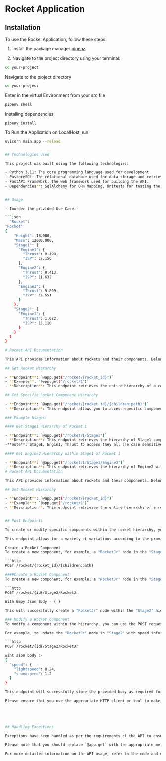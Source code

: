 # Rocket Application

## Installation

To use the Rocket Application, follow these steps:

1. Install the package manager [pipenv](https://pipenv.pypa.io/en/latest/installation/).

2. Navigate to the project directory using your terminal:

```bash
cd your-project
````

Navigate to the project directory
```bash
cd your-project
```

Enter in the virtual Environment from your src file
```bash
pipenv shell
```

Installing dependencies
```bash
pipenv install
```

To Run the Application on LocalHost, run 
```bash
uvicorn main:app --reload


## Technologies Used

This project was built using the following technologies:

- Python 3.11: The core programming language used for development.
- PostgreSQL: The relational database used for data storage and retrieval.
- FastAPI FrameWork: The web framework used for building the API.
- Dependencies**: SqlAlchemy for ORM Mapping, Unitests for testing the API endpoints


## Usage

- Inorder the provided Use Case:-

```json
  "Rocket": 
"Rocket"
{
    "Height": 18.000,
    "Mass": 12000.000,
    "Stage1": {
      "Engine1": {
        "Thrust": 9.493,
        "ISP": 12.156
      },
      "Engine2": {
        "Thrust": 9.413,
        "ISP": 11.632
      },
      "Engine3": {
        "Thrust": 9.899,
        "ISP": 12.551
      }
    },
    "Stage2": {
      "Engine1": {
        "Thrust": 1.622,
        "ISP": 15.110
      }
    }
  }
}

# Rocket API Documentation

This API provides information about rockets and their components. Below are the available endpoints and their usages:

## Get Rocket Hierarchy

- **Endpoint**: `@app.get("/rocket/{rocket_id}")`
- **Example**: `@app.get("/rocket/1")`
- **Description**: This endpoint retrieves the entire hierarchy of a rocket specified by its ID.

## Get Specific Rocket Component Hierarchy

- **Endpoint**: `@app.get("/rocket/{rocket_id}/{children:path}")`
- **Description**: This endpoint allows you to access specific components within a rocket hierarchy by specifying the path to the component you want.

### Example Usages:

#### Get Stage1 Hierarchy of Rocket 1

- **Endpoint**: `@app.get("/rocket/1/Stage1")`
- **Description**: This endpoint retrieves the hierarchy of Stage1 components for Rocket 1.
-**note**: Stage1, Engin1, Thrust to access they all are case sensitive

#### Get Engine2 Hierarchy within Stage1 of Rocket 1

- **Endpoint**: `@app.get("/rocket/1/Stage1/Engine2")`
- **Description**: This endpoint retrieves the hierarchy of Engine2 within Stage1 for Rocket 1.
# Rocket API Documentation

This API provides information about rockets and their components. Below are the available endpoints and their usages:

## Get Rocket Hierarchy

- **Endpoint**: `@app.get("/rocket/{rocket_id}")`
- **Example**: `@app.get("/rocket/1")`
- **Description**: This endpoint retrieves the entire hierarchy of a rocket specified by its ID.


## Post Endpoints

To create or modify specific components within the rocket hierarchy, you can use the following POST endpoint:

This endpoint allows for a variety of variations according to the provided example, such as "/Rocket/Stage2/RocketJr."

Create a Rocket Component
To create a new component, for example, a "RocketJr" node in the "Stage2" hierarchy, you can use the following request:

```http
POST /rocket/{rocket_id}/{children:path}

####Create a Rocket Component
To create a new component, for example, a "RocketJr" node in the "Stage2" hierarchy, you can use the following request:

```http
POST /rocket/{id}/Stage2/RocketJr

With Empy Json Body - { }

This will successfully create a "RocketJr" node within the "Stage2" hierarchy of the specified rocket.

### Modify a Rocket Component
To modify a component within the hierarchy, you can use the POST request with a JSON body containing the desired modifications. 

For example, to update the "RocketJr" node in "Stage2" with speed information, use the following request:

```http
POST /rocket/{id}/Stage2/RocketJr

wiht Json body :- 
{
  "speed": {
    "lightspeed": 0.24,
    "soundspeed": 1.2
  }
}

This endpoint will successfully store the provided body as required for your Rocket application.

Please ensure that you use the appropriate HTTP client or tool to make these POST requests, providing the correct endpoint and JSON payload as needed.





## Handling Exceptions

Exceptions have been handled as per the requirements of the API to ensure robust and reliable operation.

Please note that you should replace `@app.get` with the appropriate method and route handling code based on your web framework or library (e.g., FastAPI, Flask). Make sure to provide any necessary authentication and request parameters as required by your API.

For more detailed information on the API usage, refer to the code and documentation within the project.
